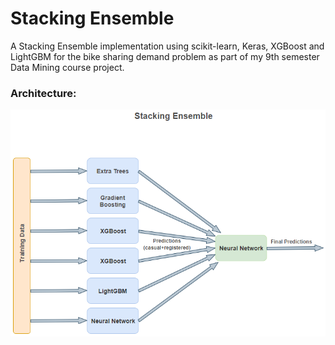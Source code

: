 # Stacking Ensemble
A Stacking Ensemble implementation using scikit-learn, Keras, XGBoost and LightGBM for the bike sharing demand problem as part of my 9th semester Data Mining course project.

### Architecture:
<img src="./stacking.png">

